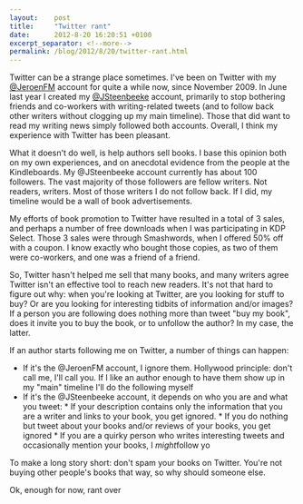 ```yaml
---
layout:    post
title:     "Twitter rant"
date:      2012-8-20 16:20:51 +0100
excerpt_separator: <!--more-->
permalink: /blog/2012/8/20/twitter-rant.html
---
```


Twitter can be a strange place sometimes. I've been on Twitter with my [@JeroenFM](http://twitter.com/JeroenFM) account for quite a while now, since November 2009. In June last year I created my [@JSteenbeeke](http://twitter.com/JSteenbeeke) account, primarily to stop bothering friends and co-workers with writing-related tweets (and to follow back other writers without clogging up my main timeline). Those that did want to read my writing news simply followed both accounts. Overall, I think my experience with Twitter has been pleasant.

<!--more-->
What it doesn't do well, is help authors sell books. I base this opinion both on my own experiences, and on anecdotal evidence from the people at the Kindleboards. My @JSteenbeeke account currently has about 100 followers. The vast majority of those followers are fellow writers. Not readers, writers. Most of those writers I do not follow back. If I did, my timeline would be a wall of book advertisements.

My efforts of book promotion to Twitter have resulted in a total of 3 sales, and perhaps a number of free downloads when I was participating in KDP Select. Those 3 sales were through Smashwords, when I offered 50% off with a coupon. I know exactly who bought those copies, as two of them were co-workers, and one was a friend of a friend.

So, Twitter hasn't helped me sell that many books, and many writers agree Twitter isn't an effective tool to reach new readers. It's not that hard to figure out why: when you're looking at Twitter, are you looking for stuff to buy? Or are you looking for interesting tidbits of information and/or images? If a person you are following does nothing more than tweet &quot;buy my book&quot;, does it invite you to buy the book, or to unfollow the author? In my case, the latter.

If an author starts following me on Twitter, a number of things can happen:
* If it's the @JeroenFM account, I ignore them. Hollywood principle: don't call me, I'll call you. If I like an author enough to have them show up in my &quot;main&quot; timeline I'll do the following myself
*    If it's the @JSteenbeeke account, it depends on who you are and what you tweet:     * If your description contains only the information that you are a writer and links to your book, you get ignored.     * If you do nothing but tweet about your books and/or reviews of your books, you get ignored     * If you are a quirky person who writes interesting tweets and occasionally mention your books, I *might*follow yo

To make a long story short: don't spam your books on Twitter. You're not buying other people's books that way, so why should someone else.

Ok, enough for now, rant over

